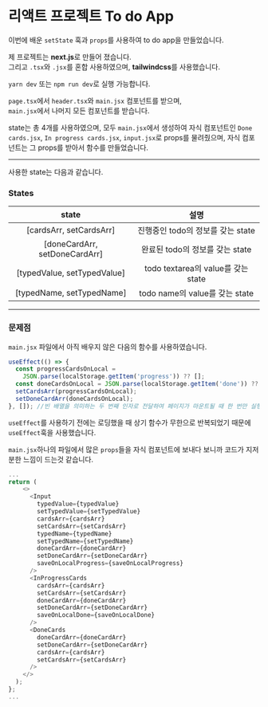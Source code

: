 # 리액트 프로젝트 To do App

이번에 배운 `setState` 훅과 `props`를 사용하여 to do app을 만들었습니다.

제 프로젝트는 **next.js**로 만들어 졌습니다. <br>그리고 `.tsx`와 `.jsx`를 혼합 사용하였으며, **tailwindcss**를 사용했습니다.

`yarn dev` 또는 `npm run dev`로 실행 가능합니다.

`page.tsx`에서 `header.tsx`와 `main.jsx` 컴포넌트를 받으며,<br>
`main.jsx`에서 나머지 모든 컴포넌트를 받습니다.

state는 총 4개를 사용하였으며, 모두 `main.jsx`에서 생성하여 자식 컴포넌트인 `Done cards.jsx`, `In progress cards.jsx`, `input.jsx`로 props를 물려줬으며, 자식 컴포넌트는 그 props를 받아서 함수를 만들었습니다.

---

사용한 state는 다음과 같습니다.

### States

|             state             |                설명                |
| :---------------------------: | :--------------------------------: |
|    [cardsArr, setCardsArr]    | 진행중인 todo의 정보를 갖는 state  |
| [doneCardArr, setDoneCardArr] |  완료된 todo의 정보를 갖는 state   |
|  [typedValue, setTypedValue]  | todo textarea의 value를 갖는 state |
|   [typedName, setTypedName]   |   todo name의 value를 갖는 state   |

---

### 문제점

`main.jsx` 파일에서 아직 배우지 않은 다음의 함수를 사용하였습니다.

```js
useEffect(() => {
  const progressCardsOnLocal =
    JSON.parse(localStorage.getItem('progress')) ?? [];
  const doneCardsOnLocal = JSON.parse(localStorage.getItem('done')) ?? [];
  setCardsArr(progressCardsOnLocal);
  setDoneCardArr(doneCardsOnLocal);
}, []); //빈 배열을 의미하는 두 번째 인자로 전달하여 페이지가 마운트될 때 한 번만 실행되도록 설정
```

`useEffect`를 사용하기 전에는 로딩했을 때 상기 함수가 무한으로 반복되었기 때문에 `useEffect`훅을 사용했습니다.

`main.jsx`하나의 파일에서 많은 `props`들을 자식 컴포넌트에 보내다 보니까 코드가 지저분한 느낌이 드는것 같습니다.

```js
...
return (
    <>
      <Input
        typedValue={typedValue}
        setTypedValue={setTypedValue}
        cardsArr={cardsArr}
        setCardsArr={setCardsArr}
        typedName={typedName}
        setTypedName={setTypedName}
        doneCardArr={doneCardArr}
        setDoneCardArr={setDoneCardArr}
        saveOnLocalProgress={saveOnLocalProgress}
      />
      <InProgressCards
        cardsArr={cardsArr}
        setCardsArr={setCardsArr}
        doneCardArr={doneCardArr}
        setDoneCardArr={setDoneCardArr}
        saveOnLocalDone={saveOnLocalDone}
      />
      <DoneCards
        doneCardArr={doneCardArr}
        setDoneCardArr={setDoneCardArr}
        cardsArr={cardsArr}
        setCardsArr={setCardsArr}
      />
    </>
  );
};
...
```
